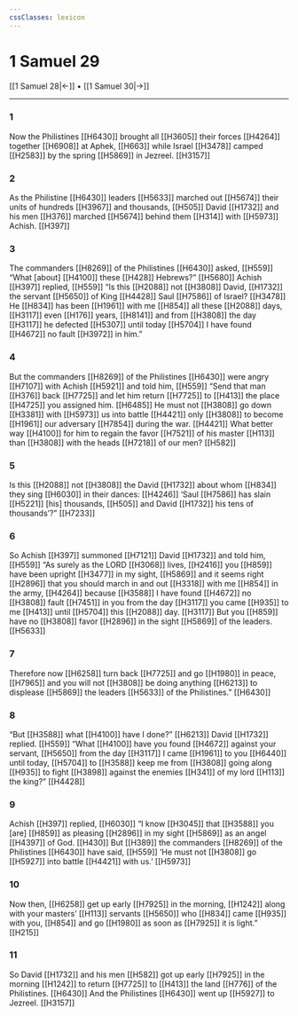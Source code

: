 ```yaml
---
cssClasses: lexicon
---
```


# 1 Samuel 29

[[1 Samuel 28|←]] • [[1 Samuel 30|→]]

---

### 1
Now the Philistines [[H6430]] brought all [[H3605]] their forces [[H4264]] together [[H6908]] at Aphek, [[H663]] while Israel [[H3478]] camped [[H2583]] by the spring [[H5869]] in Jezreel. [[H3157]]

### 2
As the Philistine [[H6430]] leaders [[H5633]] marched out [[H5674]] their units of hundreds [[H3967]] and thousands, [[H505]] David [[H1732]] and his men [[H376]] marched [[H5674]] behind them [[H314]] with [[H5973]] Achish. [[H397]]

### 3
The commanders [[H8269]] of the Philistines [[H6430]] asked, [[H559]] “What [about] [[H4100]] these [[H428]] Hebrews?” [[H5680]] Achish [[H397]] replied, [[H559]] “Is this [[H2088]] not [[H3808]] David, [[H1732]] the servant [[H5650]] of King [[H4428]] Saul [[H7586]] of Israel? [[H3478]] He [[H834]] has been [[H1961]] with me [[H854]] all these [[H2088]] days, [[H3117]] even [[H176]] years, [[H8141]] and from [[H3808]] the day [[H3117]] he defected [[H5307]] until today [[H5704]] I have found [[H4672]] no fault [[H3972]] in him.” 

### 4
But the commanders [[H8269]] of the Philistines [[H6430]] were angry [[H7107]] with Achish [[H5921]] and told him, [[H559]] “Send that man [[H376]] back [[H7725]] and let him return [[H7725]] to [[H413]] the place [[H4725]] you assigned him. [[H6485]] He must not [[H3808]] go down [[H3381]] with [[H5973]] us into battle [[H4421]] only [[H3808]] to become [[H1961]] our adversary [[H7854]] during the war. [[H4421]] What better way [[H4100]] for him to regain the favor [[H7521]] of his master [[H113]] than [[H3808]] with the heads [[H7218]] of our men? [[H582]]

### 5
Is this [[H2088]] not [[H3808]] the David [[H1732]] about whom [[H834]] they sing [[H6030]] in their dances: [[H4246]] ‘Saul [[H7586]] has slain [[H5221]] [his] thousands, [[H505]] and David [[H1732]] his tens of thousands’?” [[H7233]]

### 6
So Achish [[H397]] summoned [[H7121]] David [[H1732]] and told him, [[H559]] “As surely as the LORD [[H3068]] lives, [[H2416]] you [[H859]] have been upright [[H3477]] in my sight, [[H5869]] and it seems right [[H2896]] that you should march in and out [[H3318]] with me [[H854]] in the army, [[H4264]] because [[H3588]] I have found [[H4672]] no [[H3808]] fault [[H7451]] in you  from the day [[H3117]] you came [[H935]] to me [[H413]] until [[H5704]] this [[H2088]] day. [[H3117]] But you [[H859]] have no [[H3808]] favor [[H2896]] in the sight [[H5869]] of the leaders. [[H5633]]

### 7
Therefore now [[H6258]] turn back [[H7725]] and go [[H1980]] in peace, [[H7965]] and you will not [[H3808]] be doing anything [[H6213]] to displease [[H5869]] the leaders [[H5633]] of the Philistines.” [[H6430]]

### 8
“But [[H3588]] what [[H4100]] have I done?” [[H6213]] David [[H1732]] replied. [[H559]] “What [[H4100]] have you found [[H4672]] against your servant, [[H5650]] from the day [[H3117]] I came [[H1961]] to you [[H6440]] until today, [[H5704]] to [[H3588]] keep me from [[H3808]] going along [[H935]] to fight [[H3898]] against the enemies [[H341]] of my lord [[H113]] the king?” [[H4428]]

### 9
Achish [[H397]] replied, [[H6030]] “I know [[H3045]] that [[H3588]] you [are] [[H859]] as pleasing [[H2896]] in my sight [[H5869]] as an angel [[H4397]] of God. [[H430]] But [[H389]] the commanders [[H8269]] of the Philistines [[H6430]] have said, [[H559]] ‘He must not [[H3808]] go [[H5927]] into battle [[H4421]] with us.’ [[H5973]]

### 10
Now then, [[H6258]] get up early [[H7925]] in the morning, [[H1242]] along with your masters’ [[H113]] servants [[H5650]] who [[H834]] came [[H935]] with you, [[H854]] and go [[H1980]] as soon as [[H7925]] it is light.” [[H215]]

### 11
So David [[H1732]] and his men [[H582]] got up early [[H7925]] in the morning [[H1242]] to return [[H7725]] to [[H413]] the land [[H776]] of the Philistines. [[H6430]] And the Philistines [[H6430]] went up [[H5927]] to Jezreel. [[H3157]]

